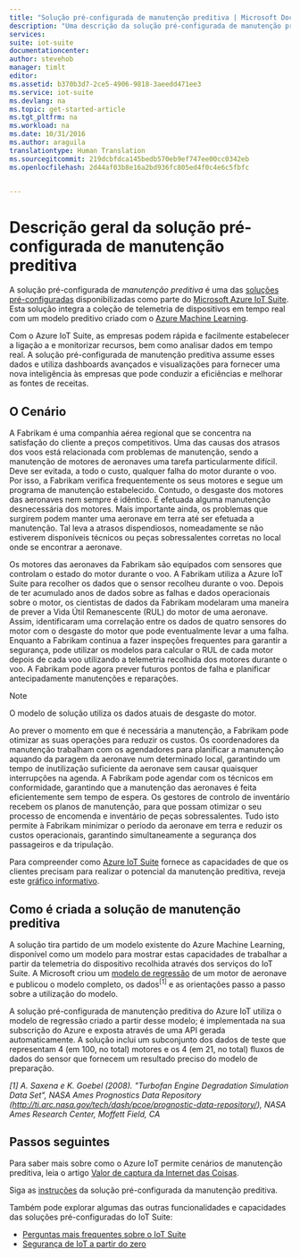 ```yaml
---
title: "Solução pré-configurada de manutenção preditiva | Microsoft Docs"
description: "Uma descrição da solução pré-configurada de manutenção preditiva do Azure IoT."
services: 
suite: iot-suite
documentationcenter: 
author: stevehob
manager: timlt
editor: 
ms.assetid: b370b3d7-2ce5-4906-9818-3aeedd471ee3
ms.service: iot-suite
ms.devlang: na
ms.topic: get-started-article
ms.tgt_pltfrm: na
ms.workload: na
ms.date: 10/31/2016
ms.author: araguila
translationtype: Human Translation
ms.sourcegitcommit: 219dcbfdca145bedb570eb9ef747ee00cc0342eb
ms.openlocfilehash: 2d44af03b8e16a2bd936fc805ed4f0c4e6c5fbfc


---
```

# <a name="predictive-maintenance-preconfigured-solution-overview"></a>Descrição geral da solução pré-configurada de manutenção preditiva
A solução pré-configurada de *manutenção preditiva* é uma das [soluções pré-configuradas][lnk_preconfigured_solutions] disponibilizadas como parte do [Microsoft Azure IoT Suite][lnk_iot_suite]. Esta solução integra a coleção de telemetria de dispositivos em tempo real com um modelo preditivo criado com o [Azure Machine Learning][lnk_machine_learning].

Com o Azure IoT Suite, as empresas podem rápida e facilmente estabelecer a ligação a e monitorizar recursos, bem como analisar dados em tempo real. A solução pré-configurada de manutenção preditiva assume esses dados e utiliza dashboards avançados e visualizações para fornecer uma nova inteligência às empresas que pode conduzir a eficiências e melhorar as fontes de receitas.

## <a name="the-scenario"></a>O Cenário
A Fabrikam é uma companhia aérea regional que se concentra na satisfação do cliente a preços competitivos. Uma das causas dos atrasos dos voos está relacionada com problemas de manutenção, sendo a manutenção de motores de aeronaves uma tarefa particularmente difícil. Deve ser evitada, a todo o custo, qualquer falha do motor durante o voo. Por isso, a Fabrikam verifica frequentemente os seus motores e segue um programa de manutenção estabelecido. Contudo, o desgaste dos motores das aeronaves nem sempre é idêntico. É efetuada alguma manutenção desnecessária dos motores. Mais importante ainda, os problemas que surgirem podem manter uma aeronave em terra até ser efetuada a manutenção. Tal leva a atrasos dispendiosos, nomeadamente se não estiverem disponíveis técnicos ou peças sobressalentes corretas no local onde se encontrar a aeronave.

Os motores das aeronaves da Fabrikam são equipados com sensores que controlam o estado do motor durante o voo. A Fabrikam utiliza a Azure IoT Suite para recolher os dados que o sensor recolheu durante o voo. Depois de ter acumulado anos de dados sobre as falhas e dados operacionais sobre o motor, os cientistas de dados da Fabrikam modelaram uma maneira de prever a Vida Útil Remanescente (RUL) do motor de uma aeronave. Assim, identificaram uma correlação entre os dados de quatro sensores do motor com o desgaste do motor que pode eventualmente levar a uma falha. Enquanto a Fabrikam continua a fazer inspeções frequentes para garantir a segurança, pode utilizar os modelos para calcular o RUL de cada motor depois de cada voo utilizando a telemetria recolhida dos motores durante o voo. A Fabrikam pode agora prever futuros pontos de falha e planificar antecipadamente manutenções e reparações.

> [!NOTE]
> O modelo de solução utiliza os dados atuais de desgaste do motor.
> 
> 

Ao prever o momento em que é necessária a manutenção, a Fabrikam pode otimizar as suas operações para reduzir os custos. Os coordenadores da manutenção trabalham com os agendadores para planificar a manutenção aquando da paragem da aeronave num determinado local, garantindo um tempo de inutilização suficiente da aeronave sem causar quaisquer interrupções na agenda. A Fabrikam pode agendar com os técnicos em conformidade, garantindo que a manutenção das aeronaves é feita eficientemente sem tempo de espera. Os gestores de controlo de inventário recebem os planos de manutenção, para que possam otimizar o seu processo de encomenda e inventário de peças sobressalentes. Tudo isto permite à Fabrikam minimizar o período da aeronave em terra e reduzir os custos operacionais, garantindo simultaneamente a segurança dos passageiros e da tripulação.

Para compreender como [Azure IoT Suite][lnk_iot_suite] fornece as capacidades de que os clientes precisam para realizar o potencial da manutenção preditiva, reveja este [gráfico informativo][lnk_infographic].

## <a name="how-the-predictive-maintenance-solution-is-built"></a>Como é criada a solução de manutenção preditiva
A solução tira partido de um modelo existente do Azure Machine Learning, disponível como um modelo para mostrar estas capacidades de trabalhar a partir da telemetria do dispositivo recolhida através dos serviços do IoT Suite. A Microsoft criou um [modelo de regressão][lnk_regression_model] de um motor de aeronave e publicou o modelo completo, os dados<sup>\[1\]</sup> e as orientações passo a passo sobre a utilização do modelo.

A solução pré-configurada de manutenção preditiva do Azure IoT utiliza o modelo de regressão criado a partir desse modelo; é implementada na sua subscrição do Azure e exposta através de uma API gerada automaticamente. A solução inclui um subconjunto dos dados de teste que representam 4 (em 100, no total) motores e os 4 (em 21, no total) fluxos de dados do sensor que fornecem um resultado preciso do modelo de preparação.

*\[1\] A. Saxena e K. Goebel (2008). "Turbofan Engine Degradation Simulation Data Set", NASA Ames Prognostics Data Repository (http://ti.arc.nasa.gov/tech/dash/pcoe/prognostic-data-repository/), NASA Ames Research Center, Moffett Field, CA*

## <a name="next-steps"></a>Passos seguintes
Para saber mais sobre como o Azure IoT permite cenários de manutenção preditiva, leia o artigo [Valor de captura da Internet das Coisas][lnk_capture_value].

Siga as [instruções][lnk-predictive-walkthrough] da solução pré-configurada da manutenção preditiva.

[lnk-predictive-walkthrough]: iot-suite-predictive-walkthrough.md
[lnk_preconfigured_solutions]: iot-suite-what-are-preconfigured-solutions.md
[lnk_iot_suite]: iot-suite-overview.md
[lnk_machine_learning]: https://azure.microsoft.com/services/machine-learning/
[lnk_infographic]: https://www.microsoft.com/server-cloud/predictivemaintenance/Index.html
[lnk_regression_model]: http://gallery.cortanaanalytics.com/Collection/Predictive-Maintenance-Template-3
[lnk_capture_value]: http://download.microsoft.com/download/0/7/D/07D394CE-185D-4B96-AC3C-9B61179F7080/Capture_value_from_the_Internet%20of%20Things_with_Predictive_Maintenance.PDF

Também pode explorar algumas das outras funcionalidades e capacidades das soluções pré-configuradas do IoT Suite:

* [Perguntas mais frequentes sobre o IoT Suite][lnk-faq]
* [Segurança de IoT a partir do zero][lnk-security-groundup]

[lnk-faq]: iot-suite-faq.md
[lnk-security-groundup]: securing-iot-ground-up.md



<!--HONumber=Nov16_HO2-->


